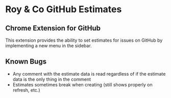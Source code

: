 # Roy & Co GitHub Estimates

## Chrome Extension for GitHub
This extension provides the ability to set estimates for issues on GitHub by implementing a new menu in the sidebar.

## Known Bugs
- Any comment with the estimate data is read regardless of if the estimate data is the only thing in the comment
- Estimates sometimes break when creating (still shows properly on refresh, etc.)

